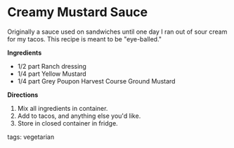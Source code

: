 Creamy Mustard Sauce
==============

Originally a sauce used on sandwiches until one day I ran out of sour cream for my tacos. This recipe is meant to be "eye-balled."


__Ingredients__

* 1/2 part Ranch dressing
* 1/4 part Yellow Mustard
* 1/4 part Grey Poupon Harvest Course Ground Mustard

__Directions__

1. Mix all ingredients in container.
2. Add to tacos, and anything else you'd like.
3. Store in closed container in fridge.

tags: vegetarian